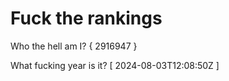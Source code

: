 # Fuck the rankings

Who the hell am I?
{ 2916947 }

What fucking year is it?
[ 2024-08-03T12:08:50Z ]
